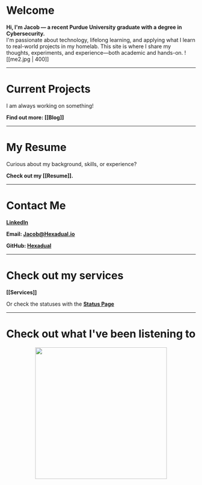 # Welcome
**Hi, I'm Jacob — a recent Purdue University graduate with a degree in Cybersecurity.**  
I'm passionate about technology, lifelong learning, and applying what I learn to real-world projects in my homelab. This site is where I share my thoughts, experiments, and experience—both academic and hands-on.
![[me2.jpg | 400]]

---
# Current Projects
I am always working on something!

**Find out more: [[Blog]]**

---
# My Resume
Curious about my background, skills, or experience?

**Check out my [[Resume]].**

---
# Contact Me
**[LinkedIn](https://www.linkedin.com/in/jacob-a-bauer/)**

**Email: [Jacob@Hexadual.io](mailto:Jacob@hexadual.io)**

**GitHub: [Hexadual](https://github.com/Hexadual)**

---
# Check out my services
**[[Services]]**

Or check the statuses with the **[Status Page](https://status.hexadual.io/status/1)**

---
# Check out what I've been listening to
<a href="https://www.last.fm/user/personman20">
  <img src="https://lastfm-recently-played.vercel.app/api?user=personman20"
       width="350px"
       style="display: block; margin: 0 auto;" />
</a>
